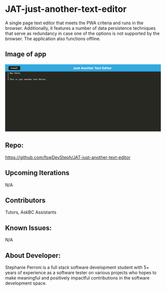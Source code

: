 # JAT-just-another-text-editor
 A single page text editor that  meets the PWA criteria and runs in the browser. Additionally, it features a number of data persistence techniques that serve as redundancy in case one of the options is not supported by the browser. The application also functions offline.

## Image of app

![JATE](./client/src/images/JATE.png)

## Repo:
https://github.com/fswDevSteph/JAT-just-another-text-editor 

## Upcoming Iterations

N/A

## Contributors

Tutors, AskBC Assistants


## Known Issues:

N/A

## About Developer:

Stephanie Perroni is a full stack software development student with 5+ years of experience as a software tester on various projects who hopes to make meaningful and positively impactful contributions in the software development space.

